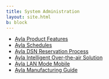 ```yaml
---
title: System Administration
layout: site.html
b: block
---
```


* <a href="/archive/ayla-product-features">Ayla Product Features</a>
* <a href="/archive/ayla-schedules">Ayla Schedules</a>
* <a href="/archive/ayla-dsn-reservation-process">Ayla DSN Reservation Process</a>
* <a href="/archive/ayla-intelligent-over-the-air-solution">Ayla Intelligent Over-the-air Solution</a>
* <a href="/archive/ayla-lan-mode-mobile">Ayla LAN Mode Mobile</a>
* <a href="/archive/ayla-manufacturing-guide">Ayla Manufacturing Guide</a>